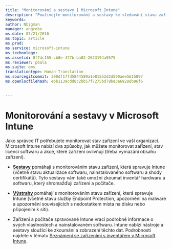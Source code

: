 ```yaml
---
title: "Monitorování a sestavy | Microsoft Intune"
description: "Používejte monitorování a sestavy ke sledování stavu zařízení ve vaší organizaci."
keywords: 
author: Nbigman
manager: angrobe
ms.date: 07/21/2016
ms.topic: article
ms.prod: 
ms.service: microsoft-intune
ms.technology: 
ms.assetid: 0f7dc155-cb8e-477b-ba02-2623194a9575
ms.reviewer: pbala
ms.suite: ems
translationtype: Human Translation
ms.sourcegitcommit: 300df17fd5844589a1e81552d2d590aee5615897
ms.openlocfilehash: ebb1139cdd8c2bb57f7275bd79be3a69288b96f6


---
```


# Monitorování a sestavy v Microsoft Intune
Jako správce IT potřebujete monitorovat stav zařízení ve vaší organizaci. Microsoft Intune nabízí dva způsoby, jak můžete monitorovat zařízení, stav licencí softwaru a akce, které zařízení ovlivňují (třeba vymazání obsahu zařízení).

-   **[Sestavy](understand-microsoft-intune-operations-by-using-reports.md)** pomáhají s monitorováním stavu zařízení, která spravuje Intune (včetně stavu aktualizace softwaru, nainstalovaného softwaru a shody certifikátů).
     Tyto sestavy vám také umožní zkoumat inventář hardwaru a softwaru, který shromažďují zařízení a počítače.

-   **[Výstrahy](get-notified-by-alerts.md)** pomáhají s monitorováním stavu zařízení, která spravuje Intune (včetně stavu služby Endpoint Protection, upozornění na malware a upozornění souvisejících s nedostatkem místa na disku nebo připojením k síti).

-   Zařízení a počítače spravované Intune vrací podrobné informace o svých vlastnostech a nainstalovaném softwaru.  Intune nabízí nástroje a sestavy sloužící ke zkoumání a zobrazení těchto dat. Podrobnosti najdete v tématu [Seznámení se zařízeními s inventářem v Microsoft Intune](understand-your-devices-with-inventory-in-microsoft-intune.md).



<!--HONumber=Jul16_HO4-->


